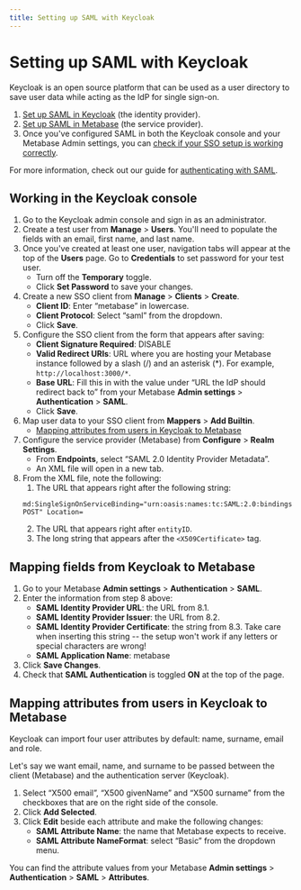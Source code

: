 ```yaml
---
title: Setting up SAML with Keycloak
---
```


# Setting up SAML with Keycloak

Keycloak is an open source platform that can be used as a user directory to save user data while acting as the IdP for single sign-on.

1. [Set up SAML in Keycloak](#working-in-the-keycloak-console) (the identity provider).
2. [Set up SAML in Metabase](../enterprise-guide/authenticating-with-saml.html) (the service provider).
3. Once you've configured SAML in both the Keycloak console and your Metabase Admin settings, you can [check if your SSO setup is working correctly](../administration-guide/10-single-sign-on.html#checking-if-sso-is-working-correctly).

For more information, check out our guide for [authenticating with SAML](authenticating-with-saml.html).

## Working in the Keycloak console

1. Go to the Keycloak admin console and sign in as an administrator.
2. Create a test user from **Manage** > **Users**. You'll need to populate the fields with an email, first name, and last name.
3. Once you've created at least one user, navigation tabs will appear at the top of the **Users** page. Go to **Credentials** to set password for your test user.
    - Turn off the **Temporary** toggle.
    - Click **Set Password** to save your changes.
4. Create a new SSO client from **Manage** > **Clients** > **Create**.
    - **Client ID**: Enter “metabase” in lowercase.
    - **Client Protocol**: Select “saml” from the dropdown.
    - Click **Save**.
5. Configure the SSO client from the form that appears after saving:
    - **Client Signature Required**: DISABLE
    - **Valid Redirect URIs**: URL where you are hosting your Metabase instance followed by
     a slash (/) and an asterisk (*). For example, `http://localhost:3000/*`.
    - **Base URL**: Fill this in with the value under “URL the IdP should redirect back to” from your Metabase **Admin settings** > **Authentication** > **SAML**.
    - Click **Save**.
6. Map user data to your SSO client from **Mappers** > **Add Builtin**.
    - [Mapping attributes from users in Keycloak to Metabase](#mapping-attributes-from-users-in-keycloak-to-metabase)
7. Configure the service provider (Metabase) from **Configure** > **Realm Settings**.
    - From **Endpoints**, select “SAML 2.0 Identity Provider Metadata”.
    - An XML file will open in a new tab.
8. From the XML file, note the following:
    1. The URL that appears right after the following string:
    ```
    md:SingleSignOnServiceBinding="urn:oasis:names:tc:SAML:2.0:bindings:HTTP-POST" Location=
    ```
    2. The URL that appears right after `entityID`.
    3. The long string that appears after the `<X509Certificate>` tag.

## Mapping fields from Keycloak to Metabase

1. Go to your Metabase **Admin settings** > **Authentication** > **SAML**.
2. Enter the information from step 8 above:
    - **SAML Identity Provider URL**: the URL from 8.1.
    - **SAML Identity Provider Issuer**: the URL from 8.2.
    - **SAML Identity Provider Certificate**: the string from 8.3. Take care when inserting this string -- the setup won't work if any letters or special characters are wrong!
    - **SAML Application Name**: metabase
3. Click **Save Changes**.
4. Check that **SAML Authentication** is toggled **ON** at the top of the page.

## Mapping attributes from users in Keycloak to Metabase

Keycloak can import four user attributes by default: name, surname, email and role.

Let's say we want email, name, and surname to be passed between the client (Metabase) and the authentication server (Keycloak).

1. Select “X500 email”, “X500 givenName” and “X500 surname” from the checkboxes that are on the right side of the console.
2. Click **Add Selected**.
3. Click **Edit** beside each attribute and make the following changes:
    - **SAML Attribute Name**: the name that Metabase expects to receive.
    - **SAML Attribute NameFormat**: select “Basic” from the dropdown menu.

You can find the attribute values from your Metabase **Admin settings** > **Authentication** > **SAML** > **Attributes**.